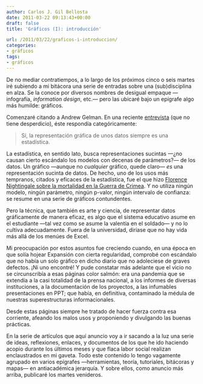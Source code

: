 ```yaml
---
author: Carlos J. Gil Bellosta
date: 2011-03-22 09:13:43+00:00
draft: false
title: 'Gráficos (I): introducción'

url: /2011/03/22/graficos-i-introduccion/
categories:
- gráficos
tags:
- gráficos
---
```


De no mediar contratiempos, a lo largo de los próximos cinco o seis martes iré subiendo a mi bitácora una serie de entradas sobre una (sub)disciplina en alza. Se la conoce por diversos nombres de desigual empaque —infografía, _information design_, etc.— pero las ubicaré bajo un epígrafe algo más humilde: gráficos.

Comenzaré citando a Andrew Gelman. En una reciente [entrevista](http://thebrowser.com/interviews/andrew-gelman-on-statistics) (que no tiene desperdicio), éste respondía categóricamente:


>Sí, la representación gráfica de unos datos siempre es una estadística.



La estadística, en sentido lato, busca representaciones sucintas —¿no causan cierto escándalo los modelos con decenas de parámetros?— de los datos. Un gráfico —aunque no _cualquier_ gráfico, quede claro— _es_ una representación sucinta de datos. De hecho, uno de los usos más tempranos, citados y eficaces de la estadística, fue el que hizo [Florence Nightingale sobre la mortalidad en la Guerra de Crimea](http://erre-que-erre-paco.blogspot.com/2010/06/los-datos-de-florence-nightingale.html). Y no utiliza ningún modelo, ningún parámetro, ningún p-valor, ningún intervalo de confianza: se resume en una serie de gráficos contundentes.

Pero la técnica, que también es arte y ciencia, de representar datos gráficamente de manera eficaz, es algo que el sistema educativo asume en el estudiante —tal vez como se asume la valentía en el soldado— y no lo cultiva adecuadamente. Fuera de la universidad, diríase que no hay vida más allá de los menúes de Excel.

Mi preocupación por estos asuntos fue creciendo cuando, en una época en que solía hojear Expansión con cierta regularidad, comprobé con escándalo que no había un solo gráfico en dicho diario que no adoleciese de graves defectos. ¡Ni uno encontré! Y pude constatar más adelante que el vicio no se circunscribía a esas páginas color salmón: era una pandemia que se extendía a la casi totalidad de la prensa nacional, a los informes de diversas instituciones, a la documentación de los proyectos, a las infumables presentaciones en PPT; que había, en definitiva, contaminado la médula de nuestras superestructuras informacionales.

Desde estas páginas siempre he tratado de hacer fuerza contra esa corriente, afeando los malos usos y proponiendo y divulgando las buenas prácticas.

En la serie de artículos que aquí anuncio voy a ir sacando a la luz una serie de ideas, reflexiones, enlaces, y documentos de los que he ido haciendo acopio durante los últimos meses y que flaca labor social realizan enclaustrados en mi gaveta. Todo este contenido lo tengo vagamente agrupado en varios epígrafes —herramientas, teoría, tutoriales, bitácoras y mapas— en antiacadémica jerarquía. Y sobre ellos, como anuncio más arriba, publicaré los martes venideros.
